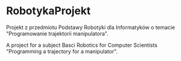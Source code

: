 # RobotykaProjekt
Projekt z przedmiotu Podstawy Robotyki dla Informatyków o temacie "Programowanie trajektorii manipulatora".

A project for a subject Basci Robotics for Computer Scientists "Programming a trajectory for a manipulator".

